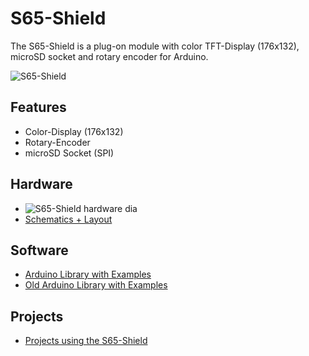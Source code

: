 # S65-Shield
The S65-Shield is a plug-on module with color TFT-Display (176x132), microSD socket and rotary encoder for Arduino.

![S65-Shield](https://raw.github.com/watterott/S65-Shield/master/pcb/S65-Shield_v11.jpg)


## Features
* Color-Display (176x132)
* Rotary-Encoder
* microSD Socket (SPI)


## Hardware
* ![S65-Shield hardware dia](https://raw.github.com/watterott/S65-Shield/master/img/hw_dia.png)
* [Schematics + Layout](https://github.com/watterott/S65-Shield/tree/master/pcb)


## Software
* [Arduino Library with Examples](https://github.com/watterott/Arduino-Libs)
* [Old Arduino Library with Examples](https://github.com/watterott/S65-Shield/tree/da4eeeb2683e48dbeafd6923b010ca1eb41107df/src)


## Projects
* [Projects using the S65-Shield](https://github.com/watterott/S65-Shield/blob/master/Projects.md)
